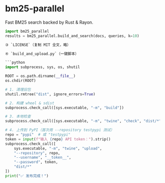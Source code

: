 # bm25-parallel

Fast BM25 search backed by Rust & Rayon.

```python
import bm25_parallel
results = bm25_parallel.build_and_search(docs, queries, k=10)

③ `LICENSE`（复制 MIT 全文，略）

④ `build_and_upload.py`（一键脚本）

```python
import subprocess, sys, os, shutil

ROOT = os.path.dirname(__file__)
os.chdir(ROOT)

# 1. 清理旧包
shutil.rmtree("dist", ignore_errors=True)

# 2. 构建 wheel & sdist
subprocess.check_call([sys.executable, "-m", "build"])

# 3. 本地检查
subprocess.check_call([sys.executable, "-m", "twine", "check", "dist/*"])

# 4. 上传到 PyPI（首次用 --repository testpypi 测试）
repo = "pypi"  # 或 "testpypi"
token = input(f"输入 {repo} API token：").strip()
subprocess.check_call([
    sys.executable, "-m", "twine", "upload",
    "--repository", repo,
    "--username", "__token__",
    "--password", token,
    "dist/*"
])
print("✅ 发布完成！")